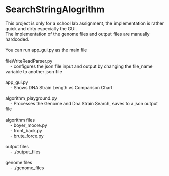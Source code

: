 # SearchStringAlogrithm <br />
This project is only for a school lab assignment, the implementation is rather quick and dirty especially the GUI.
<br />
The implementation of the genome files and output files are manually hardcoded.<br />
<br />
You can run app_gui.py as the main file<br />
<br />
fileWriteReadParser.py <br />
&nbsp;&nbsp;&nbsp;&nbsp;- configures the json file input and output by changing the file_name variable to another json file<br />
<br />
app_gui.py <br />
&nbsp;&nbsp;&nbsp;&nbsp;- Shows DNA Strain Length vs Comparison Chart<br />
<br />
algorithm_playground.py<br />
&nbsp;&nbsp;&nbsp;&nbsp;- Processes the Genome and Dna Strain Search, saves to a json output file<br />
<br />
algorithm files<br />
&nbsp;&nbsp;&nbsp;&nbsp;- boyer_moore.py<br />
&nbsp;&nbsp;&nbsp;&nbsp;- front_back.py<br />
&nbsp;&nbsp;&nbsp;&nbsp;- brute_force.py<br />
<br />
output files<br />
&nbsp;&nbsp;&nbsp;&nbsp;- ./output_files<br />
<br />
genome files<br />
&nbsp;&nbsp;&nbsp;&nbsp;- ./genome_files<br />
